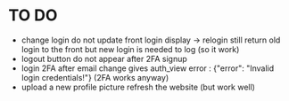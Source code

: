 # TO DO
- change login do not update front login display -> relogin still return old login to the front but new login is needed to log (so it work)
- logout button do not appear after 2FA signup
- login 2FA after email change gives auth_view error : {"error": "Invalid login credentials!"} (2FA works anyway)
- upload a new profile picture refresh the website (but work well)
